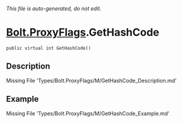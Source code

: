 *This file is auto-generated, do not edit.*

# [Bolt.ProxyFlags](Types/Bolt.ProxyFlags.md).GetHashCode
`public virtual int GetHashCode()`
## Description
Missing File 'Types/Bolt.ProxyFlags/M/GetHashCode_Description.md'
## Example
Missing File 'Types/Bolt.ProxyFlags/M/GetHashCode_Example.md'
